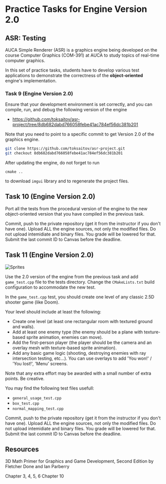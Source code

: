Practice Tasks for Engine Version 2.0
=====================================

## ASR: Testing

AUCA Simple Renderer (ASR) is a graphics engine being developed on the course
Computer Graphics (COM-391) at AUCA to study topics of real-time computer
graphics.

In this set of practice tasks, students have to develop various test
applications to demonstrate the correctness of the **object-oriented** engine's
implementation.

### Task 9 (Engine Version 2.0)

Ensure that your development environment is set correctly, and you can compile,
run, and debug the following version of the engine

* <https://github.com/toksaitov/asr-project/tree/8db682dabd766058febe41ac784ef56dc381b201>

Note that you need to point to a specific commit to get Version 2.0 of the
graphics engine.

```bash
git clone https://github.com/toksaitov/asr-project.git
git checkout 8db682dabd766058febe41ac784ef56dc381b201
```

After updating the engine, do not forget to run

```
cmake ..
```

to download `imgui` library and to regenerate the project files. 

## Task 10 (Engine Version 2.0)

Port all the tests from the procedural version of the engine to the new
object-oriented version that you have compiled in the previous task.

Commit, push to the private repository (get it from the instructor if you don't
have one). Upload ALL the engine sources, not only the modified files. Do not
upload intemidiate and binary files. You grade will be lowered for that. Submit
the last commit ID to Canvas before the deadline.

## Task 11 (Engine Version 2.0)

![Sprites](https://i.imgur.com/nRWcwWN.png)

Use the 2.0 version of the engine from the previous task and add
`game_test.cpp` file to the tests directory. Change the `CMakeLists.txt`
build configuration to accommodate the new test.

In the `game_test.cpp` test, you should create one level of any classic 2.5D
shooter game (like Doom).

Your level should include at least the following:

* Create one level (at least one rectangular room with textured ground and walls).
* Add at least one enemy type (the enemy should be a plane with texture-based sprite animation, enemies can move).
* Add the first-person player (the player should be the camera and an overlay mesh with texture-based sprite animation).
* Add any basic game logic (shooting, destroying enemies with ray intersection testing, etc...). You can use
  overlays to add 'You won!' / 'You lost!', 'Menu' screens.

Note that any extra effort may be awarded with a small number of extra points.
Be creative.

You may find the following test files usefull:

* `general_usage_test.cpp`
* `box_test.cpp`
* `normal_mapping_test.cpp`

Commit, push to the private repository (get it from the instructor if you don't
have one). Upload ALL the engine sources, not only the modified files. Do not
upload intemidiate and binary files. You grade will be lowered for that. Submit
the last commit ID to Canvas before the deadline.

## Resources

3D Math Primer for Graphics and Game Development, Second Edition by Fletcher
Done and Ian Parberry

Chapter 3, 4, 5, 6
Chapter 10
